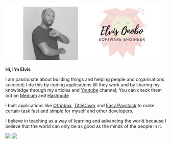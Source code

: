 ![Elvis Onobo's banner](https://github.com/elvis-onobo/elvis-onobo/blob/master/banner.jpg)

**Hi, I'm Elvis**

I am passionate about building things and helping people and organisations succeed; I do this by
coding applications till they work and by sharing my knowledge through my articles and [Youtube](https://www.youtube.com/channel/UCYqjL8Ck19NNsVwpLQGngLA) channel;
You can check them out on [Medium](https://medium.com/@elvis.onobo) and [Hashnode](https://elvisonobo.hashnode.dev)

I built applications like [Ofrinbox](https://ofrinbox.com),
[TitleCaser](https://www.npmjs.com/package/title-caser) and [Easy Paystack](https://www.npmjs.com/package/easy-paystack)
to make certain task fast and simple for myself and other developers.

I believe in teaching as a way of learning and advancing the world because I believe that the world
can only be as good as the minds of the people in it.

[<img src="https://img.shields.io/badge/twitter-%231DA1F2.svg?&style=for-the-badge&logo=twitter&logoColor=white" />](https://twitter.com/elvis_onobo) [<img src="https://img.shields.io/badge/linkedin-%230077B5.svg?&style=for-the-badge&logo=linkedin&logoColor=white" />](https://www.linkedin.com/in/elvis-onobo-77a2b9120/)
